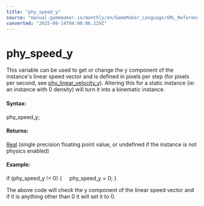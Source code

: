 ```yaml
---
title: "phy_speed_y"
source: "manual.gamemaker.io/monthly/en/GameMaker_Language/GML_Reference/Physics/Physics_Variables/phy_speed_y.htm"
converted: "2025-09-14T04:00:06.229Z"
---
```


# phy\_speed\_y

This variable can be used to get or change the y component of the instance's linear speed vector and is defined in pixels per step (for pixels per second, see [phy\_linear\_velocity\_y](phy_linear_velocity_y.md)). Altering this for a static instance (ie: an instance with 0 density) will turn it into a kinematic instance.

#### Syntax:

phy\_speed\_y;

#### Returns:

[Real](../../../GML_Overview/Data_Types.md) (single precision floating point value, or undefined if the instance is not physics enabled)

#### Example:

if (phy\_speed\_y != 0)
{
    phy\_speed\_y = 0;
}

The above code will check the y component of the linear speed vector and if it is anything other than 0 it will set it to 0.